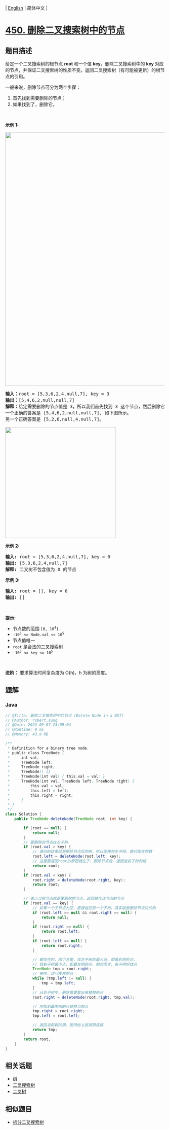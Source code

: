 
| [English](README_EN.md) | 简体中文 |

# [450. 删除二叉搜索树中的节点](https://leetcode.cn//problems/delete-node-in-a-bst/)

## 题目描述

<p>给定一个二叉搜索树的根节点 <strong>root </strong>和一个值 <strong>key</strong>，删除二叉搜索树中的&nbsp;<strong>key&nbsp;</strong>对应的节点，并保证二叉搜索树的性质不变。返回二叉搜索树（有可能被更新）的根节点的引用。</p>

<p>一般来说，删除节点可分为两个步骤：</p>

<ol>
	<li>首先找到需要删除的节点；</li>
	<li>如果找到了，删除它。</li>
</ol>

<p>&nbsp;</p>

<p><strong>示例 1:</strong></p>

<p><img src="https://assets.leetcode.com/uploads/2020/09/04/del_node_1.jpg" style="width: 800px;" /></p>

<pre>
<strong>输入：</strong>root = [5,3,6,2,4,null,7], key = 3
<strong>输出：</strong>[5,4,6,2,null,null,7]
<strong>解释：</strong>给定需要删除的节点值是 3，所以我们首先找到 3 这个节点，然后删除它。
一个正确的答案是 [5,4,6,2,null,null,7], 如下图所示。
另一个正确答案是 [5,2,6,null,4,null,7]。

<img src="https://assets.leetcode.com/uploads/2020/09/04/del_node_supp.jpg" style="width: 350px;" />
</pre>

<p><strong>示例 2:</strong></p>

<pre>
<strong>输入:</strong> root = [5,3,6,2,4,null,7], key = 0
<strong>输出:</strong> [5,3,6,2,4,null,7]
<strong>解释:</strong> 二叉树不包含值为 0 的节点
</pre>

<p><strong>示例 3:</strong></p>

<pre>
<strong>输入:</strong> root = [], key = 0
<strong>输出:</strong> []</pre>

<p>&nbsp;</p>

<p><strong>提示:</strong></p>

<ul>
	<li>节点数的范围&nbsp;<code>[0, 10<sup>4</sup>]</code>.</li>
	<li><code>-10<sup>5</sup>&nbsp;&lt;= Node.val &lt;= 10<sup>5</sup></code></li>
	<li>节点值唯一</li>
	<li><code>root</code>&nbsp;是合法的二叉搜索树</li>
	<li><code>-10<sup>5</sup>&nbsp;&lt;= key &lt;= 10<sup>5</sup></code></li>
</ul>

<p>&nbsp;</p>

<p><strong>进阶：</strong> 要求算法时间复杂度为&nbsp;O(h)，h 为树的高度。</p>


## 题解


### Java

```Java
// @Title: 删除二叉搜索树中的节点 (Delete Node in a BST)
// @Author: robert.sunq
// @Date: 2023-09-07 23:09:04
// @Runtime: 0 ms
// @Memory: 43.9 MB

/**
 * Definition for a binary tree node.
 * public class TreeNode {
 *     int val;
 *     TreeNode left;
 *     TreeNode right;
 *     TreeNode() {}
 *     TreeNode(int val) { this.val = val; }
 *     TreeNode(int val, TreeNode left, TreeNode right) {
 *         this.val = val;
 *         this.left = left;
 *         this.right = right;
 *     }
 * }
 */
class Solution {
    public TreeNode deleteNode(TreeNode root, int key) {

        if (root == null) {
            return null;
        }
        // 要删除的节点在左子树
        if (root.val > key) { 
            // 递归的结果就是删除节点后的树，所以连接到左子树，替代现在的数
            root.left = deleteNode(root.left, key);
            // 这里要返回root的原因就在于，删除节点后，返回当前子树的根
            return root;
        }
        if (root.val < key) {
            root.right = deleteNode(root.right, key);
            return root;
        }

        // 表示当前节点就是要删除的节点，返回替代该节点的节点
        if (root.val == key) {
            // 如果一个子节点为空，直接返回另一个子树，其实就是删除节点后的树
            if (root.left == null && root.right == null) {
                return null;
            }
            if (root.right == null) {
                return root.left;
            }
            if (root.left == null) {
                return root.right;
            }

            // 都存在时，两个方案，找左子树的最大点，即最右侧的点，
            // 找右子树最小点，即最左侧的点，相对而言，右子树好找点
            TreeNode tmp = root.right;
            // 先序，访问左左侧点
            while (tmp.left != null) {
                tmp = tmp.left;
            }
            // 从右子树中，删除需要拿出来替换的点
            root.right = deleteNode(root.right, tmp.val);

            // 用找到最左侧的点替换当前点
            tmp.right = root.right;
            tmp.left = root.left;

            // 返回当前新的根，提供给上层调用连接
            return tmp;
        }
        return root;
    }
}
```



## 相关话题

- [树](https://leetcode.cn//tag/tree)
- [二叉搜索树](https://leetcode.cn//tag/binary-search-tree)
- [二叉树](https://leetcode.cn//tag/binary-tree)

## 相似题目


- [拆分二叉搜索树](../split-bst/README.md)
